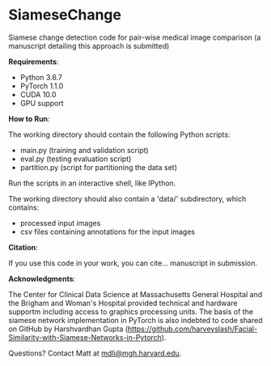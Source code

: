 # SiameseChange

Siamese change detection code for pair-wise medical image comparison (a manuscript detailing this approach is submitted)

**Requirements**: 

- Python 3.6.7
- PyTorch 1.1.0
- CUDA 10.0
- GPU support

**How to Run**:

The working directory should contain the following Python scripts:

- main.py (training and validation script)
- eval.py (testing evaluation script)
- partition.py (script for partitioning the data set)

Run the scripts in an interactive shell, like IPython.

The working directory should also contain a 'data/' subdirectory, which contains:

- processed input images 
- csv files containing annotations for the input images

**Citation**:

If you use this code in your work, you can cite... manuscript in submission.

**Acknowledgments**:

The Center for Clinical Data Science at Massachusetts General Hospital and the Brigham and Woman's Hospital provided technical and hardware supportm including access to graphics processing units. The basis of the siamese network implementation in PyTorch is also indebted to code shared on GitHub by Harshvardhan Gupta (https://github.com/harveyslash/Facial-Similarity-with-Siamese-Networks-in-Pytorch).

Questions? Contact Matt at mdli@mgh.harvard.edu.



